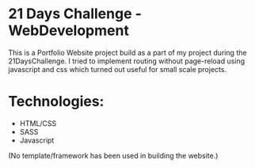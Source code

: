 # 21 Days Challenge - WebDevelopment

This is a Portfolio Website project build as a part of my project during the 21DaysChallenge. I tried to implement routing without page-reload using javascript and css which turned out useful for small scale projects.

# Technologies:
- HTML/CSS
- SASS
- Javascript

(No template/framework has been used in building the website.)

